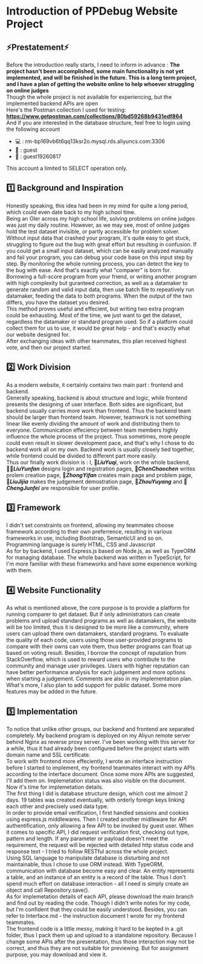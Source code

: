 # Introduction of PPDebug Website Project
## :zap:Prestatement:zap:
Before the introduction really starts, I need to inform in advance : **The project hasn't been accomplished, some main functionality is not yet implemented, and will be finished in the future. This is a long term project, and I have a plan of getting the website online to help whoever struggling on online judges**  
Though the whole project is not available for experiencing, but the implemented backend APIs are open  
Here's the Postman collection I used for testing: **https://www.getpostman.com/collections/80bd59268b9431edf864**  
And if you are interested in the database structure, feel free to login using the following account  
+ :computer: : rm-bp169vb6t6qq13ksr2o.mysql.rds.aliyuncs.com:3306
+ :boy: : guest
+ :key: : guest19260817  

This account a limited to SELECT operation only.

## :one: Background and Inspiration
Honestly speaking, this idea had been in my mind for quite a long period, which could even date back to my high school time.  
Being an OIer across my high school life, solving problems on online judges was just my daily routine. However, as we may see, most of online judges hold the test dataset invisible, or partly accessible for problem solver. Without input data that crashed your program, it's quite easy to get stuck, struggling to figure out the bug with great effort but resulting in confusion. If you could get a small input dataset, which can be easily analyzed manually and fail your program, you can debug your code base on this input step by step. By monitoring the whole running process, you can detect the key to the bug with ease. And that's exactly what "comparer" is born for. Borrowing a full-score program from your friend, or writing another program with high complexity but guranteed correction, as well as a datamaker to generate random and valid input data, then use batch file to repeatively run datamaker, feeding the data to both programs. When the output of the two differs, you have the dataset you desired.  
This method proves useful and effecient, but writing two extra program could be exhausting. Most of the time, we just want to get the dataset, regardless the datamaker or standard program used. So if a platform could collect them for us to use, it would be great help - and that's exactly what our website designed for.  
After exchanging ideas with other teammates, this plan received highest vote, and then our project started.  
## :two: Work Division
As a modern website, it certainly contains two main part : frontend and backend.  
Generally speaking, backend is about structure and logic, while frontend presents the designing of user interface. Both sides are significant, but backend usually carries more work than frontend. Thus the backend team should be larger than frontend team. However, teamwork is not something linear like evenly dividing the amount of work and distributing them to everyone. Communication effeciency between team members highly influence the whole process of the project. Thus sometimes, more people could even result in slower development pace, and that's why I chose to do backend work all on my own. Backend work is usually closely tied together, while frontend could be divided to different part more easily.  
Thus our finally work division is : I, :construction_worker:***LiuYuqi***, work on the whole backend, :man_with_turban:***LiuYunfan*** designs login and registration pages, :older_man:***ChenChaochen*** writes prolem creation page, :boy:***ZhongYifan*** creates main page and problem page, :man_with_gua_pi_mao:***LiuJijia*** makes the judgement demostration page, :princess:***ZhouYuyang*** and :girl:***ChengJunfei*** are responsible for user profile.
## :three: Framework
I didn't set constraints on frontend, allowing my teammates choose framework according to their own preferrence, resulting in various frameworks in use, including Bootstrap, SemanticUI and so on. Programming language is surely HTML, CSS and Javascript  
As for by backend, I used Express.js based on Node.js, as well as TypeORM for managing database. The whole backend was written in TypeScript, for I'm more familiar with these frameworks and have some experience working with them.
## :four: Website Functionality
As what is mentioned above, the core purpose is to provide a platform for running comparer to get dataset. But if only administrators can create problems and upload standard programs as well as datamakers, the website will be too limited, thus it is designed to be more like a community, where users can upload there own datamakers, standard programs. To evaluate the quality of each code, users using those user-provided programs to compare with their owns can vote them, thus better programs can float up based on voting result. Besides, I borrow the concept of reputation from StackOverflow, which is used to reward users who contribute to the community and manage user privileges. Users with higher reputation can have better performance analysis for each judgement and more options when starting a judgement. Comments are also in my implementation plan. What's more, I also plan to add support for public dataset. Some more features may be added in the future.
## :five: Implementation
To notice that unlike other groups, our backend and frontend are separated completely. My backend program is deployed on my Aliyun remote server behind Nginx as reverse proxy server. I've been working with this server for a while, thus it had already been configured before the project starts with domain name and SSL certificate.  
To work with frontend more effeciently, I wrote an interface instruction before I started to implement, my frontend teammates interact with my APIs according to the interface document. Once some more APIs are suggested, I'll add them on. Implemetation status was also visible on the document.  
Now it's time for implemetation details.  
The first thing I did is database structure design, which cost me almost 2 days. 19 tables was created eventually, with orderly foreign keys linking each other and precisely used data type.  
In order to provide email verification, I first handled sessions and cookies using express.js middlewares. Then I created another midlleware for API authentification, only allowing a few API to be invoked by guest user. When it comes to specific API, I did request verification first, checking out type, pattern and length. If any parameter or payload doesn't meet the requirement, the request will be rejected with detailed http status code and response text - I tried to follow RESTful across the whole project.  
Using SQL language to manipulate database is disturbing and not maintainable, thus I chose to use ORM instead. With TypeORM, communication with database become easy and clear. An entity represents a table, and an instance of an entity is a record of the table. Thus I don't spend much effort on database interaction - all I need is simply create an object and call Repository.save().  
As for implemetation details of each API, please download the main branch and find out by reading the code. Though I didn't write notes for my code, but I'm confident that they could be easily understood. Besides, you can refer to Interface.md - the instruction document I wrote for my frontend teammates.  
The frontend code is a little messy, making it hard to be kepted in a .git folder, thus I pack them up and upload to a standalone repository. Because I change some APIs after the presentation, thus those interaction may not be correct, and thus they are not suitable for previewing. But for assignment purpose, you may download and view it.